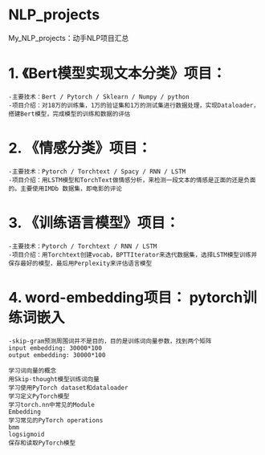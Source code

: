 # NLP_projects
My_NLP_projects：动手NLP项目汇总


# 1. 《Bert模型实现文本分类》项目： 
    -主要技术：Bert / Pytorch / Sklearn / Numpy / python
    -项目介绍：对18万的训练集，1万的验证集和1万的测试集进行数据处理，实现Dataloader，搭建Bert模型，完成模型的训练和数据的评估

# 2. 《情感分类》项目： 
    -主要技术：Pytorch / Torchtext / Spacy / RNN / LSTM
    -项目介绍：用LSTM模型和TorchText做情感分析，来检测一段文本的情感是正面的还是负面的。主要使用IMDb 数据集，即电影的评论 

# 3. 《训练语言模型》项目：
    -主要技术：Pytorch / Torchtext / RNN / LSTM  
    -项目介绍：用Torchtext创建vocab，BPTTIterator来迭代数据集，选择LSTM模型训练并保存最好的模型，最后用Perplexity来评估语言模型

# 4. word-embedding项目： pytorch训练词嵌入
    -skip-gram预测周围词并不是目的，目的是训练词向量参数，找到两个矩阵
    input embedding: 30000*100
    output embedding: 30000*100
    
    学习词向量的概念
    用Skip-thought模型训练词向量
    学习使用PyTorch dataset和dataloader
    学习定义PyTorch模型
    学习torch.nn中常见的Module
    Embedding
    学习常见的PyTorch operations
    bmm
    logsigmoid
    保存和读取PyTorch模型

